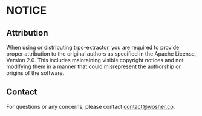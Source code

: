 # NOTICE

## Attribution

When using or distributing trpc-extractor, you are required to provide proper attribution to the original authors as specified in the Apache License, Version 2.0. This includes maintaining visible copyright notices and not modifying them in a manner that could misrepresent the authorship or origins of the software.

## Contact

For questions or any concerns, please contact [contact@wosher.co](mailto:contact@wosher.co).
